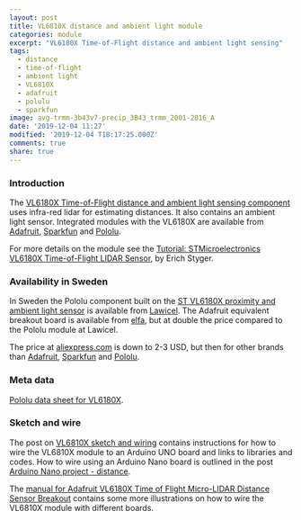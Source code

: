 ```yaml
---
layout: post
title: VL6810X distance and ambient light module
categories: module
excerpt: "VL6180X Time-of-Flight distance and ambient light sensing"
tags:
  - distance
  - time-of-flight
  - ambient light
  - VL6810X
  - adafruit
  - polulu
  - sparkfun
image: avg-trmm-3b43v7-precip_3B43_trmm_2001-2016_A
date: '2019-12-04 11:27'
modified: '2019-12-04 T18:17:25.000Z'
comments: true
share: true
---
```


### Introduction

The [VL6180X Time-of-Flight distance and ambient light sensing component](https://www.st.com/en/imaging-and-photonics-solutions/vl6180x.html) uses infra-red lidar for estimating distances. It also contains an ambient light sensor. Integrated modules with the VL6180X are available from [Adafruit](https://www.adafruit.com/product/3316), [Sparkfun](https://www.sparkfun.com/products/14722) and [Pololu](https://www.pololu.com/product/2489).

For more details on the module see the [Tutorial: STMicroelectronics VL6180X Time-of-Flight LIDAR Sensor](https://mcuoneclipse.com/2016/12/03/tutorial-stmicroelectronics-vl6180x-time-of-flight-lidar-sensor/), by Erich Styger.

### Availability in Sweden

In Sweden the Pololu component built on the [ST VL6180X proximity and ambient light sensor](https://www.pololu.com/product/2489) is available from [Lawicel](https://www.lawicel-shop.se). The Adafruit equivalent breakout board is available from [elfa](https://www.elfa.se/sv/vl6180x-tof-avstandsmaetare-5v-adafruit-3316/p/30129217?channel=b2c&price_gs=163.75&wt_mc=se.cse.gshop.sv.-&source=googleps&ext_cid=shgooaqsesv-na&gclid=CjwKCAiA58fvBRAzEiwAQW-hzTK8MioM0FVtLuRuMXxcfe-WNIWFOCdqKsG63lCPkBr_zVCA48H6ihoCSJIQAvD_BwE), but at double the price compared to the Pololu module at Lawicel.

The price at [aliexpress.com](https://www.aliexpress.com) is down to 2-3 USD, but then for other brands than [Adafruit](https://www.adafruit.com/product/3316), [Sparkfun](https://www.sparkfun.com/products/14722) and [Pololu](https://www.pololu.com/product/2489).

### Meta data

[Pololu data sheet for VL6180X](https://www.pololu.com/file/0J961/VL6180X.pdf).

### Sketch and wire

The post on [VL6810X sketch and wiring](../../project/project-ToF-VL6180X) contains instructions for how to wire the VL6810X module to an Arduino UNO board and links to libraries and codes. How to wire using an Arduino Nano board is outlined in the post [Arduino Nano project - distance](../../project/project-nano-VL6180X/).

The [manual for Adafruit VL6180X Time of Flight Micro-LIDAR Distance Sensor Breakout](https://www.elfa.se/Web/Downloads/_t/ds/Adafruit_VL6180X_eng_tds.pdf?pid=30129217) contains some more illustrations on how to wire the VL6810X module with different boards.
